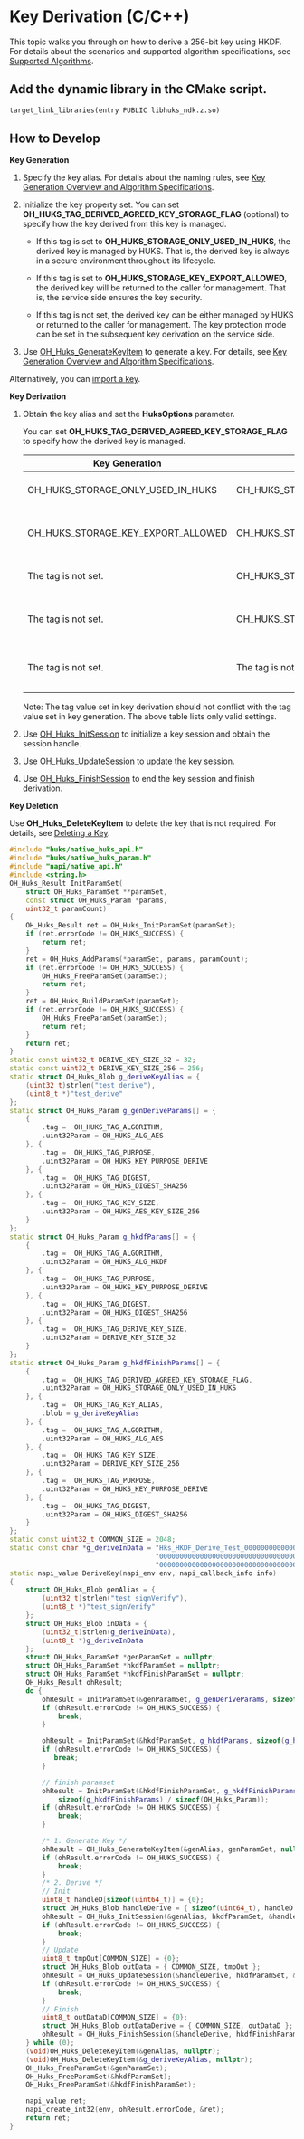 # Key Derivation (C/C++)

<!--Kit: Universal Keystore Kit-->
<!--Subsystem: Security-->
<!--Owner: @wutiantian-gitee-->
<!--Designer: @HighLowWorld-->
<!--Tester: @wxy1234564846-->
<!--Adviser: @zengyawen-->

This topic walks you through on how to derive a 256-bit key using HKDF. For details about the scenarios and supported algorithm specifications, see [Supported Algorithms](huks-key-derivation-overview.md#supported-algorithms).

## Add the dynamic library in the CMake script.
```txt
target_link_libraries(entry PUBLIC libhuks_ndk.z.so)
```

## How to Develop

**Key Generation**

1. Specify the key alias. For details about the naming rules, see [Key Generation Overview and Algorithm Specifications](huks-key-generation-overview.md).

2. Initialize the key property set. You can set **OH_HUKS_TAG_DERIVED_AGREED_KEY_STORAGE_FLAG** (optional) to specify how the key derived from this key is managed.

    - If this tag is set to **OH_HUKS_STORAGE_ONLY_USED_IN_HUKS**, the derived key is managed by HUKS. That is, the derived key is always in a secure environment throughout its lifecycle.

    - If this tag is set to **OH_HUKS_STORAGE_KEY_EXPORT_ALLOWED**, the derived key will be returned to the caller for management. That is, the service side ensures the key security.

    - If this tag is not set, the derived key can be either managed by HUKS or returned to the caller for management. The key protection mode can be set in the subsequent key derivation on the service side.

3. Use [OH_Huks_GenerateKeyItem](../../reference/apis-universal-keystore-kit/capi-native-huks-api-h.md#oh_huks_generatekeyitem) to generate a key. For details, see [Key Generation Overview and Algorithm Specifications](huks-key-generation-overview.md).

Alternatively, you can [import a key](huks-key-import-overview.md).

**Key Derivation**

1. Obtain the key alias and set the **HuksOptions** parameter.

   You can set **OH_HUKS_TAG_DERIVED_AGREED_KEY_STORAGE_FLAG** to specify how the derived key is managed.

    | Key Generation| Key Derivation| Specifications|
    | -------- | -------- | -------- |
    | OH_HUKS_STORAGE_ONLY_USED_IN_HUKS | OH_HUKS_STORAGE_ONLY_USED_IN_HUKS | The key is managed by HUKS.|
    | OH_HUKS_STORAGE_KEY_EXPORT_ALLOWED | OH_HUKS_STORAGE_KEY_EXPORT_ALLOWED | The key is returned to the caller for management.|
    | The tag is not set.| OH_HUKS_STORAGE_ONLY_USED_IN_HUKS | The key is managed by HUKS.|
    | The tag is not set.| OH_HUKS_STORAGE_KEY_EXPORT_ALLOWED | The key is returned to the caller for management.|
    | The tag is not set.| The tag is not set.| The key is returned to the caller for management.|

    Note: The tag value set in key derivation should not conflict with the tag value set in key generation. The above table lists only valid settings.

2. Use [OH_Huks_InitSession](../../reference/apis-universal-keystore-kit/capi-native-huks-api-h.md#oh_huks_initsession) to initialize a key session and obtain the session handle.

3. Use [OH_Huks_UpdateSession](../../reference/apis-universal-keystore-kit/capi-native-huks-api-h.md#oh_huks_updatesession) to update the key session.

4. Use [OH_Huks_FinishSession](../../reference/apis-universal-keystore-kit/capi-native-huks-api-h.md#oh_huks_finishsession) to end the key session and finish derivation.

**Key Deletion**

Use **OH_Huks_DeleteKeyItem** to delete the key that is not required. For details, see [Deleting a Key](huks-delete-key-ndk.md).

```c++
#include "huks/native_huks_api.h"
#include "huks/native_huks_param.h"
#include "napi/native_api.h"
#include <string.h>
OH_Huks_Result InitParamSet(
    struct OH_Huks_ParamSet **paramSet,
    const struct OH_Huks_Param *params,
    uint32_t paramCount)
{
    OH_Huks_Result ret = OH_Huks_InitParamSet(paramSet);
    if (ret.errorCode != OH_HUKS_SUCCESS) {
        return ret;
    }
    ret = OH_Huks_AddParams(*paramSet, params, paramCount);
    if (ret.errorCode != OH_HUKS_SUCCESS) {
        OH_Huks_FreeParamSet(paramSet);
        return ret;
    }
    ret = OH_Huks_BuildParamSet(paramSet);
    if (ret.errorCode != OH_HUKS_SUCCESS) {
        OH_Huks_FreeParamSet(paramSet);
        return ret;
    }
    return ret;
}
static const uint32_t DERIVE_KEY_SIZE_32 = 32;
static const uint32_t DERIVE_KEY_SIZE_256 = 256;
static struct OH_Huks_Blob g_deriveKeyAlias = {
    (uint32_t)strlen("test_derive"),
    (uint8_t *)"test_derive"
};
static struct OH_Huks_Param g_genDeriveParams[] = {
    {
        .tag =  OH_HUKS_TAG_ALGORITHM,
        .uint32Param = OH_HUKS_ALG_AES
    }, {
        .tag =  OH_HUKS_TAG_PURPOSE,
        .uint32Param = OH_HUKS_KEY_PURPOSE_DERIVE
    }, {
        .tag =  OH_HUKS_TAG_DIGEST,
        .uint32Param = OH_HUKS_DIGEST_SHA256
    }, {
        .tag =  OH_HUKS_TAG_KEY_SIZE,
        .uint32Param = OH_HUKS_AES_KEY_SIZE_256
    }
};
static struct OH_Huks_Param g_hkdfParams[] = {
    {
        .tag =  OH_HUKS_TAG_ALGORITHM,
        .uint32Param = OH_HUKS_ALG_HKDF
    }, {
        .tag =  OH_HUKS_TAG_PURPOSE,
        .uint32Param = OH_HUKS_KEY_PURPOSE_DERIVE
    }, {
        .tag =  OH_HUKS_TAG_DIGEST,
        .uint32Param = OH_HUKS_DIGEST_SHA256
    }, {
        .tag =  OH_HUKS_TAG_DERIVE_KEY_SIZE,
        .uint32Param = DERIVE_KEY_SIZE_32
    }
};
static struct OH_Huks_Param g_hkdfFinishParams[] = {
    {
        .tag =  OH_HUKS_TAG_DERIVED_AGREED_KEY_STORAGE_FLAG,
        .uint32Param = OH_HUKS_STORAGE_ONLY_USED_IN_HUKS
    }, {
        .tag =  OH_HUKS_TAG_KEY_ALIAS,
        .blob = g_deriveKeyAlias
    }, {
        .tag =  OH_HUKS_TAG_ALGORITHM,
        .uint32Param = OH_HUKS_ALG_AES
    }, {
        .tag =  OH_HUKS_TAG_KEY_SIZE,
        .uint32Param = DERIVE_KEY_SIZE_256
    }, {
        .tag =  OH_HUKS_TAG_PURPOSE,
        .uint32Param = OH_HUKS_KEY_PURPOSE_DERIVE
    }, {
        .tag =  OH_HUKS_TAG_DIGEST,
        .uint32Param = OH_HUKS_DIGEST_SHA256
    }
};
static const uint32_t COMMON_SIZE = 2048;
static const char *g_deriveInData = "Hks_HKDF_Derive_Test_00000000000000000000000000000000000000000000000000000000000"
                                    "00000000000000000000000000000000000000000000000000000000000000000000000000000000"
                                    "0000000000000000000000000000000000000000000000000000000000000000000000000_string";
static napi_value DeriveKey(napi_env env, napi_callback_info info)
{
    struct OH_Huks_Blob genAlias = {
        (uint32_t)strlen("test_signVerify"),
        (uint8_t *)"test_signVerify"
    };
    struct OH_Huks_Blob inData = {
        (uint32_t)strlen(g_deriveInData),
        (uint8_t *)g_deriveInData
    };
    struct OH_Huks_ParamSet *genParamSet = nullptr;
    struct OH_Huks_ParamSet *hkdfParamSet = nullptr;
    struct OH_Huks_ParamSet *hkdfFinishParamSet = nullptr;
    OH_Huks_Result ohResult;
    do {
        ohResult = InitParamSet(&genParamSet, g_genDeriveParams, sizeof(g_genDeriveParams) / sizeof(OH_Huks_Param));
        if (ohResult.errorCode != OH_HUKS_SUCCESS) {
            break;
        }

        ohResult = InitParamSet(&hkdfParamSet, g_hkdfParams, sizeof(g_hkdfParams) / sizeof(OH_Huks_Param));
        if (ohResult.errorCode != OH_HUKS_SUCCESS) {
           break;
        }

        // finish paramset
        ohResult = InitParamSet(&hkdfFinishParamSet, g_hkdfFinishParams,
            sizeof(g_hkdfFinishParams) / sizeof(OH_Huks_Param));
        if (ohResult.errorCode != OH_HUKS_SUCCESS) {
            break;
        }

        /* 1. Generate Key */
        ohResult = OH_Huks_GenerateKeyItem(&genAlias, genParamSet, nullptr);
        if (ohResult.errorCode != OH_HUKS_SUCCESS) {
            break;
        }
        /* 2. Derive */
        // Init
        uint8_t handleD[sizeof(uint64_t)] = {0};
        struct OH_Huks_Blob handleDerive = { sizeof(uint64_t), handleD };
        ohResult = OH_Huks_InitSession(&genAlias, hkdfParamSet, &handleDerive, nullptr);
        if (ohResult.errorCode != OH_HUKS_SUCCESS) {
            break;
        }
        // Update
        uint8_t tmpOut[COMMON_SIZE] = {0};
        struct OH_Huks_Blob outData = { COMMON_SIZE, tmpOut };
        ohResult = OH_Huks_UpdateSession(&handleDerive, hkdfParamSet, &inData, &outData);
        if (ohResult.errorCode != OH_HUKS_SUCCESS) {
            break;
        }
        // Finish
        uint8_t outDataD[COMMON_SIZE] = {0};
        struct OH_Huks_Blob outDataDerive = { COMMON_SIZE, outDataD };
        ohResult = OH_Huks_FinishSession(&handleDerive, hkdfFinishParamSet, &inData, &outDataDerive);
    } while (0);
    (void)OH_Huks_DeleteKeyItem(&genAlias, nullptr);
    (void)OH_Huks_DeleteKeyItem(&g_deriveKeyAlias, nullptr);
    OH_Huks_FreeParamSet(&genParamSet);
    OH_Huks_FreeParamSet(&hkdfParamSet);
    OH_Huks_FreeParamSet(&hkdfFinishParamSet);

    napi_value ret;
    napi_create_int32(env, ohResult.errorCode, &ret);
    return ret;
}
```
